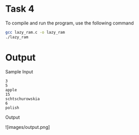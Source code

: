 # Task 4

To compile and run the program, use the following command

```bash
gcc lazy_ram.c -o lazy_ram
./lazy_ram
```

# Output

Sample Input

```
3
5
apple
15
schtschurowskia
6
polish
```

Output

![images/output.png]

